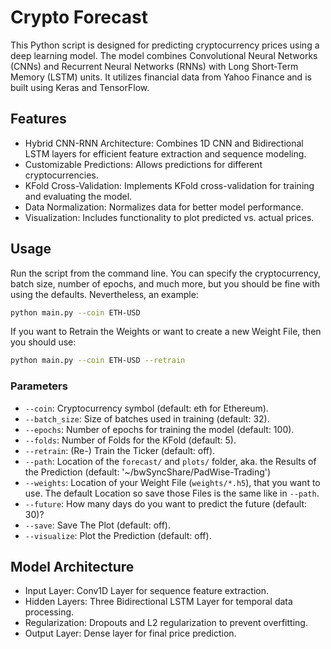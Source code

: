# Crypto Forecast

This Python script is designed for predicting cryptocurrency prices using a deep learning model. The model combines Convolutional Neural Networks (CNNs) and Recurrent Neural Networks (RNNs) with Long Short-Term Memory (LSTM) units. It utilizes financial data from Yahoo Finance and is built using Keras and TensorFlow.

## Features

- Hybrid CNN-RNN Architecture: Combines 1D CNN and Bidirectional LSTM layers for efficient feature extraction and sequence modeling.
- Customizable Predictions: Allows predictions for different cryptocurrencies.
- KFold Cross-Validation: Implements KFold cross-validation for training and evaluating the model.
- Data Normalization: Normalizes data for better model performance.
- Visualization: Includes functionality to plot predicted vs. actual prices.

## Usage

Run the script from the command line. You can specify the cryptocurrency, batch size, number of epochs, and much more, but you should be fine with using the defaults. Nevertheless, an example:

```bash 
python main.py --coin ETH-USD
```

If you want to Retrain the Weights or want to create a new Weight File, then you should use:

```bash 
python main.py --coin ETH-USD --retrain
```

### Parameters

- `--coin`: Cryptocurrency symbol (default: eth for Ethereum).
- `--batch_size`: Size of batches used in training (default: 32).
- `--epochs`: Number of epochs for training the model (default: 100).
- `--folds`: Number of Folds for the KFold (default: 5).
- `--retrain`: (Re-) Train the Ticker (default: off).
- `--path`: Location of the `forecast/` and `plots/` folder, aka. the Results of the Prediction (default: '~/bwSyncShare/PadWise-Trading')
- `--weights`: Location of your Weight File (`weights/*.h5`), that you want to use. The default Location so save those Files is the same like in `--path`.
- `--future`: How many days do you want to predict the future (default: 30)? 
- `--save`: Save The Plot (default: off).
- `--visualize`: Plot the Prediction (default: off).

## Model Architecture

- Input Layer: Conv1D Layer for sequence feature extraction.
- Hidden Layers: Three Bidirectional LSTM Layer for temporal data processing.
- Regularization: Dropouts and L2 regularization to prevent overfitting.
- Output Layer: Dense layer for final price prediction.
